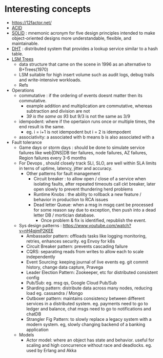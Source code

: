 # Interesting concepts
- https://12factor.net/
- [ACID](https://en.wikipedia.org/wiki/ACID)
- [SOLID](https://en.wikipedia.org/wiki/SOLID) : mnemonic acronym for five design principles intended to make object-oriented designs more understandable, flexible, and maintainable.
- [DHT](https://en.wikipedia.org/wiki/Distributed_hash_table) :  distributed system that provides a lookup service similar to a hash table.
- [LSM Trees](https://en.wikipedia.org/wiki/Log-structured_merge-tree)
  - data structure that came on the scene in 1996 as an alternative to B+Trees(1970)
  - LSM suitable for high insert volume such as audit logs, debug trails and write-intensive workloads.
  - Refs
- Operations
  - commutative : if the ordering of events doesnt matter then its commutative.
    - example addition and multiplication are commutative, whereas subtraction and division are not
    - 3*9 is the same as 9*3 but 9/3 is not the same as 3/9
  - idempodent: where if the opertaion runs once or multiple times, the end result is the same.
    - eg. i = i+1 is not idempodent but i = 2 is idempodent
  - associativity: a associated with b means b is also associated with a
- Fault tolerance
  - Game days or storm days : should be done to simulate service failures like web|DNS|DB tier failures, node failures, AZ failures, Region failures every 3-6 months
  - For Devops , should closely track SLI, SLO, are well within SLA limits in terns of uptime, latency, jitter and accuracy.
    - Other patterns for fault management
      - Circuit breaker : to allow open / close of a service when isolating faults, after repeated timeouts call ckt breaker, later open slowly to prevent thundering herd problems
      - Runtime Knobs : the ability to rollback a new feature / behavior in production to RCA issues
      - Dead letter Queue: when a msg in msgq cant be processed for some reason say due to exception, then push into a dead letter DB / mortician database.
        - Once problem & fix is identified, republish the event.
  - Sys design patterns : https://www.youtube.com/watch?v=nH4qjmP2KEE 
    - Ambassador pattern: offloads tasks like logging monitoring, retries, enhances security. eg Envoy for k8s
    - Circuit Breaker pattern: prevents cascading failure
    - CQRS: separating reads from writes to allow each to scale independently
    - Event Sourcing: keeping journal of live events eg. git commit history, change data capture, Pravega
    - Leader Election Pattern: Zookeeper, etc for distributed consistent config
    - Pub/Sub: eg. msg qs, Google Cloud Pub/Sub
    - Sharding pattern: distribute data across many nodes, reducing load eg. cassandra / Mongo
    - Outboxer pattern: maintains consistency between different services in a distributed system. eg. payments need to go to ledger and balance, chat msgs need to go to notifications and chatDB
    - Strangler Fig Pattern: to slowly replace a legacy system with a modern system. eg, slowly changing backend of a banking application
  - Models
    - Actor model: where an object has state and behavior. useful for scaling and high concurrence without race and deadlocks. eg. used by Erlang and Akka 

